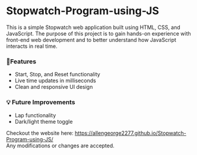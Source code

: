 # Stopwatch-Program-using-JS

This is a simple Stopwatch web application built using HTML, CSS, and JavaScript. The purpose of this project is to gain hands-on experience with front-end web development and to better understand how JavaScript interacts in real time.

### 🚀Features
- Start, Stop, and Reset functionality
- Live time updates in milliseconds
- Clean and responsive UI design

### 💡 Future Improvements
- Lap functionality
- Dark/light theme toggle

Checkout the website here: https://allengeorge2277.github.io/Stopwatch-Program-using-JS/  
Any modifications or changes are accepted.
